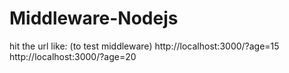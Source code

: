 # Middleware-Nodejs

hit the url like: (to test middleware)
    http://localhost:3000/?age=15
    http://localhost:3000/?age=20
